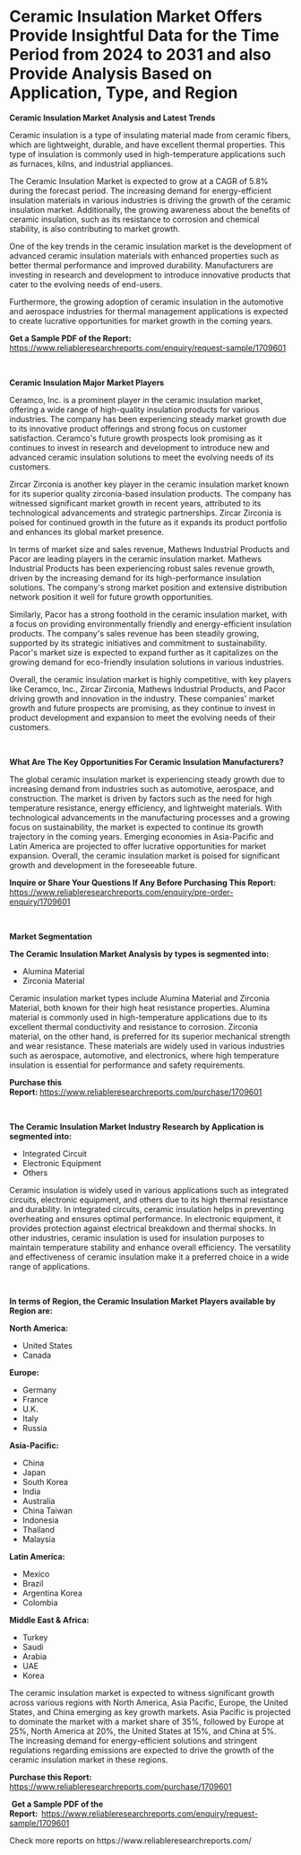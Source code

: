 <p><h1>Ceramic Insulation Market Offers Provide Insightful Data for the Time Period from 2024 to 2031 and also Provide Analysis Based on Application, Type, and Region</h1></p><p><strong>Ceramic Insulation Market Analysis and Latest Trends</strong></p>
<p><p>Ceramic insulation is a type of insulating material made from ceramic fibers, which are lightweight, durable, and have excellent thermal properties. This type of insulation is commonly used in high-temperature applications such as furnaces, kilns, and industrial appliances.</p><p>The Ceramic Insulation Market is expected to grow at a CAGR of 5.8% during the forecast period. The increasing demand for energy-efficient insulation materials in various industries is driving the growth of the ceramic insulation market. Additionally, the growing awareness about the benefits of ceramic insulation, such as its resistance to corrosion and chemical stability, is also contributing to market growth.</p><p>One of the key trends in the ceramic insulation market is the development of advanced ceramic insulation materials with enhanced properties such as better thermal performance and improved durability. Manufacturers are investing in research and development to introduce innovative products that cater to the evolving needs of end-users.</p><p>Furthermore, the growing adoption of ceramic insulation in the automotive and aerospace industries for thermal management applications is expected to create lucrative opportunities for market growth in the coming years.</p></p>
<p><strong>Get a Sample PDF of the Report:&nbsp;</strong> <a href="https://www.reliableresearchreports.com/enquiry/request-sample/1709601">https://www.reliableresearchreports.com/enquiry/request-sample/1709601</a></p>
<p>&nbsp;</p>
<p><strong>Ceramic Insulation Major Market Players</strong></p>
<p><p>Ceramco, Inc. is a prominent player in the ceramic insulation market, offering a wide range of high-quality insulation products for various industries. The company has been experiencing steady market growth due to its innovative product offerings and strong focus on customer satisfaction. Ceramco's future growth prospects look promising as it continues to invest in research and development to introduce new and advanced ceramic insulation solutions to meet the evolving needs of its customers.</p><p>Zircar Zirconia is another key player in the ceramic insulation market known for its superior quality zirconia-based insulation products. The company has witnessed significant market growth in recent years, attributed to its technological advancements and strategic partnerships. Zircar Zirconia is poised for continued growth in the future as it expands its product portfolio and enhances its global market presence.</p><p>In terms of market size and sales revenue, Mathews Industrial Products and Pacor are leading players in the ceramic insulation market. Mathews Industrial Products has been experiencing robust sales revenue growth, driven by the increasing demand for its high-performance insulation solutions. The company's strong market position and extensive distribution network position it well for future growth opportunities.</p><p>Similarly, Pacor has a strong foothold in the ceramic insulation market, with a focus on providing environmentally friendly and energy-efficient insulation products. The company's sales revenue has been steadily growing, supported by its strategic initiatives and commitment to sustainability. Pacor's market size is expected to expand further as it capitalizes on the growing demand for eco-friendly insulation solutions in various industries.</p><p>Overall, the ceramic insulation market is highly competitive, with key players like Ceramco, Inc., Zircar Zirconia, Mathews Industrial Products, and Pacor driving growth and innovation in the industry. These companies' market growth and future prospects are promising, as they continue to invest in product development and expansion to meet the evolving needs of their customers.</p></p>
<p>&nbsp;</p>
<p><strong>What Are The Key Opportunities For Ceramic Insulation Manufacturers?</strong></p>
<p><p>The global ceramic insulation market is experiencing steady growth due to increasing demand from industries such as automotive, aerospace, and construction. The market is driven by factors such as the need for high temperature resistance, energy efficiency, and lightweight materials. With technological advancements in the manufacturing processes and a growing focus on sustainability, the market is expected to continue its growth trajectory in the coming years. Emerging economies in Asia-Pacific and Latin America are projected to offer lucrative opportunities for market expansion. Overall, the ceramic insulation market is poised for significant growth and development in the foreseeable future.</p></p>
<p><strong>Inquire or Share Your Questions If Any Before Purchasing This Report:</strong> <a href="https://www.reliableresearchreports.com/enquiry/pre-order-enquiry/1709601">https://www.reliableresearchreports.com/enquiry/pre-order-enquiry/1709601</a></p>
<p>&nbsp;</p>
<p><strong>Market Segmentation</strong></p>
<p><strong>The Ceramic Insulation Market Analysis by types is segmented into:</strong></p>
<p><ul><li>Alumina Material</li><li>Zirconia Material</li></ul></p>
<p><p>Ceramic insulation market types include Alumina Material and Zirconia Material, both known for their high heat resistance properties. Alumina material is commonly used in high-temperature applications due to its excellent thermal conductivity and resistance to corrosion. Zirconia material, on the other hand, is preferred for its superior mechanical strength and wear resistance. These materials are widely used in various industries such as aerospace, automotive, and electronics, where high temperature insulation is essential for performance and safety requirements.</p></p>
<p><strong>Purchase this Report:&nbsp;</strong><a href="https://www.reliableresearchreports.com/purchase/1709601">https://www.reliableresearchreports.com/purchase/1709601</a></p>
<p>&nbsp;</p>
<p><strong>The Ceramic Insulation Market Industry Research by Application is segmented into:</strong></p>
<p><ul><li>Integrated Circuit</li><li>Electronic Equipment</li><li>Others</li></ul></p>
<p><p>Ceramic insulation is widely used in various applications such as integrated circuits, electronic equipment, and others due to its high thermal resistance and durability. In integrated circuits, ceramic insulation helps in preventing overheating and ensures optimal performance. In electronic equipment, it provides protection against electrical breakdown and thermal shocks. In other industries, ceramic insulation is used for insulation purposes to maintain temperature stability and enhance overall efficiency. The versatility and effectiveness of ceramic insulation make it a preferred choice in a wide range of applications.</p></p>
<p>&nbsp;</p>
<p><strong>In terms of Region, the Ceramic Insulation Market Players available by Region are:</strong></p>
<p>
    <p> <strong> North America: </strong>
        <ul>
            <li>United States</li>
            <li>Canada</li>
        </ul>
        </p> 
    <p> <strong> Europe: </strong>
        <ul>
            <li>Germany</li>
            <li>France</li>
            <li>U.K.</li>
            <li>Italy</li>
            <li>Russia</li>
        </ul>
        </p> 
    <p> <strong> Asia-Pacific: </strong>
        <ul>
            <li>China</li>
            <li>Japan</li>
            <li>South Korea</li>
            <li>India</li>
            <li>Australia</li>
            <li>China Taiwan</li>
            <li>Indonesia</li>
            <li>Thailand</li>
            <li>Malaysia</li>
        </ul>
        </p> 
    <p> <strong> Latin America: </strong>
        <ul>
            <li>Mexico</li>
            <li>Brazil</li>
            <li>Argentina Korea</li>
            <li>Colombia</li>
        </ul>
        </p> 
    <p> <strong> Middle East & Africa: </strong>
        <ul>
            <li>Turkey</li>
            <li>Saudi</li>
            <li>Arabia</li>
            <li>UAE</li>
            <li>Korea</li>
        </ul>
    </p>
    </p>
<p><p>The ceramic insulation market is expected to witness significant growth across various regions with North America, Asia Pacific, Europe, the United States, and China emerging as key growth markets. Asia Pacific is projected to dominate the market with a market share of 35%, followed by Europe at 25%, North America at 20%, the United States at 15%, and China at 5%. The increasing demand for energy-efficient solutions and stringent regulations regarding emissions are expected to drive the growth of the ceramic insulation market in these regions.</p></p>
<p><strong>Purchase this Report: </strong><a href="https://www.reliableresearchreports.com/purchase/1709601">https://www.reliableresearchreports.com/purchase/1709601</a></p>
<p>&nbsp;<strong>Get a Sample PDF of the Report:&nbsp;&nbsp;</strong><a href="https://www.reliableresearchreports.com/enquiry/request-sample/1709601">https://www.reliableresearchreports.com/enquiry/request-sample/1709601</a></p>
<p><strong></strong></p>
<p>Check more reports on https://www.reliableresearchreports.com/</p>